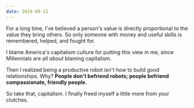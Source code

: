 ```yaml
---
date: 2019-09-11
---
```


For a long time, I've believed a person's value is directly proportional to the value they bring others. So only someone with money and useful skills is remembered, helped, and fought for.

I blame America's capitalism culture for putting this view in me, since Millennials are _all about_ blaming capitalism.

Then I realized being a productive robot isn't how to build good relationships. Why? **People don't befriend robots; people befriend compassionate, friendly people.**

So take that, capitalism. I finally freed myself a little more from your clutches.
